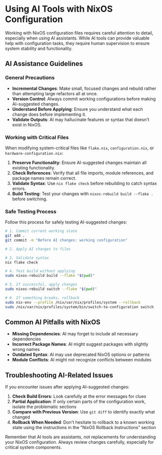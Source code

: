 # Using AI Tools with NixOS Configuration

Working with NixOS configuration files requires careful attention to detail, especially when using AI assistants. While AI tools can provide valuable help with configuration tasks, they require human supervision to ensure system stability and functionality.

## AI Assistance Guidelines

### General Precautions

- **Incremental Changes**: Make small, focused changes and rebuild rather than attempting large refactors all at once.
- **Version Control**: Always commit working configurations before making AI-suggested changes.
- **Understand Before Applying**: Ensure you understand what each change does before implementing it.
- **Validate Outputs**: AI may hallucinate features or syntax that doesn't exist in NixOS.

### Working with Critical Files

When modifying system-critical files like `flake.nix`, `configuration.nix`, or `hardware-configuration.nix`:

1. **Preserve Functionality**: Ensure AI-suggested changes maintain all existing functionality.
2. **Check References**: Verify that all file imports, module references, and package names remain correct.
3. **Validate Syntax**: Use `nix flake check` before rebuilding to catch syntax errors.
4. **Build Testing**: Test your changes with `nixos-rebuild build --flake .` before switching.

### Safe Testing Process

Follow this process for safely testing AI-suggested changes:

```bash
# 1. Commit current working state
git add .
git commit -m "Before AI changes: working configuration"

# 2. Apply AI changes to files

# 3. Validate syntax
nix flake check

# 4. Test build without applying
sudo nixos-rebuild build --flake "$(pwd)"

# 5. If successful, apply changes
sudo nixos-rebuild switch --flake "$(pwd)"

# 6. If something breaks, rollback
sudo nix-env --profile /nix/var/nix/profiles/system --rollback
sudo /nix/var/nix/profiles/system/bin/switch-to-configuration switch
```

## Common AI Pitfalls with NixOS

- **Missing Dependencies**: AI may forget to include all necessary dependencies
- **Incorrect Package Names**: AI might suggest packages with slightly wrong names
- **Outdated Syntax**: AI may use deprecated NixOS options or patterns
- **Module Conflicts**: AI might not recognize conflicts between modules

## Troubleshooting AI-Related Issues

If you encounter issues after applying AI-suggested changes:

1. **Check Build Errors**: Look carefully at the error messages for clues
2. **Partial Application**: If only certain parts of the configuration work, isolate the problematic sections
3. **Compare with Previous Version**: Use `git diff` to identify exactly what changed
4. **Rollback When Needed**: Don't hesitate to rollback to a known working state using the instructions in the "NixOS Rollback Instructions" section

Remember that AI tools are assistants, not replacements for understanding your NixOS configuration. Always review changes carefully, especially for critical system components.